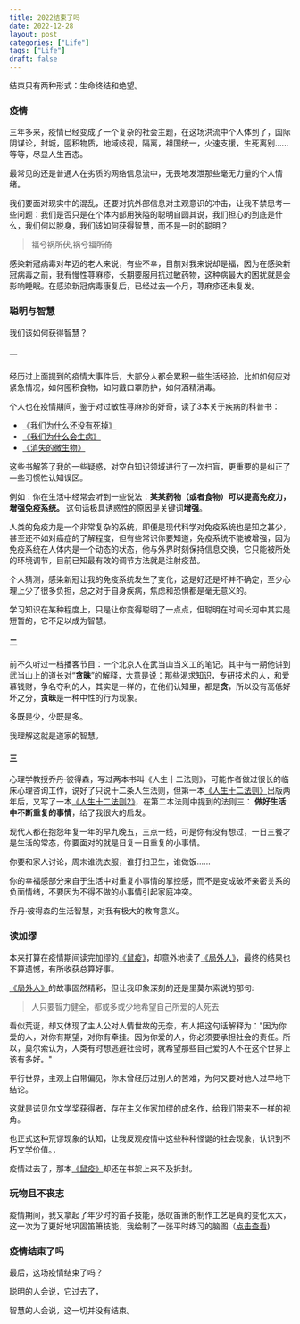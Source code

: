 ```yaml
---
title: 2022结束了吗
date: 2022-12-28
layout: post
categories: ["Life"]
tags: ["Life"]
draft: false
---
```


结束只有两种形式：生命终结和绝望。

### 疫情

三年多来，疫情已经变成了一个复杂的社会主题，在这场洪流中个人体到了，国际阴谋论，封城，囤积物质，地域歧视，隔离，祖国统一，火速支援，生死离别......等等，尽显人生百态。

最常见的还是普通人在劣质的网络信息流中，无畏地发泄那些毫无力量的个人情绪。

我们要面对现实中的混乱，还要对抗外部信息对主观意识的冲击，让我不禁思考一些问题：我们是否只是在个体内部用狭隘的聪明自圆其说，我们担心的到底是什么，我们何以脱身，我们该如何获得智慧，而不是一时的聪明？


> 福兮祸所伏,祸兮福所倚


感染新冠病毒对年迈的老人来说，有些不幸，目前对我来说却是福，因为在感染新冠病毒之前，我有慢性荨麻疹，长期要服用抗过敏药物，这种病最大的困扰就是会影响睡眠。在感染新冠病毒康复后，已经过去一个月，荨麻疹还未复发。

### 聪明与智慧

我们该如何获得智慧？

#### 一

经历过上面提到的疫情大事件后，大部分人都会累积一些生活经验，比如如何应对紧急情况，如何囤积食物，如何戴口罩防护，如何酒精消毒。

个人也在疫情期间，鉴于对过敏性荨麻疹的好奇，读了3本关于疾病的科普书：

- [《我们为什么还没有死掉》](https://book.douban.com/subject/34835117/)
- [《我们为什么会生病》](https://book.douban.com/subject/30164677/)
- [《消失的微生物》](https://book.douban.com/subject/26837082/)

这些书解答了我的一些疑惑，对空白知识领域进行了一次扫盲，更重要的是纠正了一些习惯性认知误区。

例如：你在生活中经常会听到一些说法：**某某药物（或者食物）可以提高免疫力，增强免疫系统。** 这句话极具诱惑性的原因是关键词**增强**。

人类的免疫力是一个非常复杂的系统，即便是现代科学对免疫系统也是知之甚少，甚至还不如对癌症的了解程度，但有些常识你要知道，免疫系统不能被增强，因为免疫系统在人体内是一个动态的状态，他与外界时刻保持信息交换，它只能被所处的环境调节，目前已知最有效的调节方法就是注射疫苗。

个人猜测，感染新冠让我的免疫系统发生了变化，这是好还是坏并不确定，至少心理上少了很多负担，总之对于自身疾病，焦虑和恐惧都是毫无意义的。

学习知识在某种程度上，只是让你变得聪明了一点点，但聪明在时间长河中其实是短暂的，它不足以成为智慧。

#### 二

前不久听过一档播客节目：一个北京人在武当山当义工的笔记。其中有一期他讲到武当山上的道长对“**贪昧**”的解释，大意是说：那些渴求知识，专研技术的人，和爱慕钱财，争名夺利的人，其实是一样的，在他们认知里，都是**贪**，所以没有高低好坏之分，**贪昧**是一种中性的行为现象。

多既是少，少既是多。

我理解这就是道家的智慧。

#### 三

心理学教授乔丹·彼得森，写过两本书叫《人生十二法则》，可能作者做过很长的临床心理咨询工作，说好了只说十二条人生法则，但第一本[《人生十二法则》](https://book.douban.com/subject/34870933/)出版两年后，又写了一本[《人生十二法则2》](https://book.douban.com/subject/35811557/)，在第二本法则中提到的法则三： **做好生活中不断重复的事情**，给了我很大的启发。

现代人都在抱怨年复一年的早九晚五，三点一线，可是你有没有想过，一日三餐才是生活的常态，你要面对的就是日复一日重复的小事情。

你要和家人讨论，周末谁洗衣服，谁打扫卫生，谁做饭......

你的幸福感部分来自于生活中对重复小事情的掌控感，而不是变成破坏亲密关系的负面情绪，不要因为不得不做的小事情引起家庭冲突。

乔丹·彼得森的生活智慧，对我有极大的教育意义。

### 读加缪

本来打算在疫情期间读完加缪的[《鼠疫》](https://book.douban.com/subject/24257229/)，却意外地读了[《局外人》](https://book.douban.com/subject/35308997/)，最终的结果也不算遗憾，有所收获总算好事。

[《局外人》](https://book.douban.com/subject/35308997/)的故事固然精彩，但让我印象深刻的还是里莫尔索说的那句:

> 人只要智力健全，都或多或少地希望自己所爱的人死去

看似荒诞，却又体现了主人公对人情世故的无奈，有人把这句话解释为："因为你爱的人，对你有期望，对你有牵挂。因为你爱的人，你必须要承担社会的责任。所以，莫尔索认为，人类有时想逃避社会时，就希望那些自己爱的人不在这个世界上该有多好。"

平行世界，主观上自带偏见，你未曾经历过别人的苦难，为何又要对他人过早地下结论。

这就是诺贝尔文学奖获得者，存在主义作家加缪的成名作，给我们带来不一样的视角。

也正式这种荒谬现象的认知，让我反观疫情中这些种种怪诞的社会现象，认识到不朽文学价值。，

疫情过去了，那本[《鼠疫》](https://book.douban.com/subject/24257229/)却还在书架上来不及拆封。

### 玩物且不丧志

疫情期间，我又拿起了年少时的笛子技能，感叹笛箫的制作工艺是真的变化太大，这一次为了更好地巩固笛箫技能，我绘制了一张平时练习的脑图（[点击查看](https://www.processon.com/view/link/63c284563a516b02683edc48))

### 疫情结束了吗

最后，这场疫情结束了吗？

聪明的人会说，它过去了，

智慧的人会说，这一切并没有结束。
